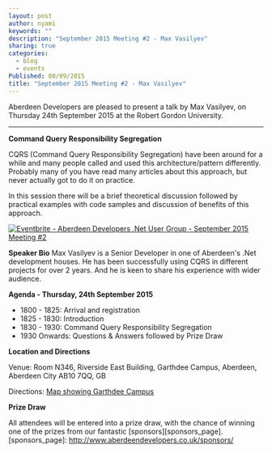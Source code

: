 ```yaml
---
layout: post
author: nyami
keywords: ""
description: "September 2015 Meeting #2 - Max Vasilyev"
sharing: true
categories:
  - blog
  - events
Published: 08/09/2015
title: "September 2015 Meeting #2 - Max Vasilyev"
---
```


Aberdeen Developers are pleased to present a talk by Max Vasilyev, on Thursday 24th September 2015 at the Robert Gordon University.

***

**Command Query Responsibility Segregation**

CQRS (Command Query Responsibility Segregation) have been around for a while and many people called and used this architecture/pattern differently. Probably many of you have read many articles about this approach, but never actually got to do it on practice.

In this session there will be a brief theoretical discussion followed by practical examples with code samples and discussion of benefits of this approach.

[![Eventbrite - Aberdeen Developers .Net User Group - September 2015 Meeting #2](https://www.eventbrite.com/custombutton?eid=11987778769)](http://www.eventbrite.com/e/aberdeen-developers-net-user-group-september-2015-meeting-2-tickets-18308807135?aff=blog)

**Speaker Bio**
Max Vasilyev is a Senior Developer in one of Aberdeen's .Net development houses. He has been successfully using CQRS in different projects for over 2 years. And he is keen to share his experience with wider audience.

**Agenda - Thursday, 24th September 2015**
+ 1800 - 1825: Arrival and registration
+ 1825 - 1830: Introduction
+ 1830 - 1930: Command Query Responsibility Segregation
+ 1930 Onwards: Questions &amp; Answers followed by Prize Draw

**Location and Directions**

Venue: Room N346, Riverside East Building, Garthdee Campus, Aberdeen, Aberdeen City AB10 7QQ, GB

Directions: [Map showing Garthdee Campus](https://maps.google.co.uk/maps?q=Faculty+of+Health+%26+Social+Care,+Garthdee+Campus,+Aberdeen,+Aberdeen+City+AB10+7QG,+GB&hl=en&ll=57.119317,-2.136133&spn=0.004165,0.012413&sll=57.746995,-4.687341&sspn=8.392957,25.422363&hq=Faculty+of+Health+%26+Social+Care,+Garthdee+Campus,&hnear=AB10+7QG,+United+Kingdom&t=m&z=17&iwloc=A)

**Prize Draw**

All attendees will be entered into a prize draw, with the chance of winning one of the prizes from our fantastic [sponsors][sponsors_page].
[sponsors_page]: http://www.aberdeendevelopers.co.uk/sponsors/
